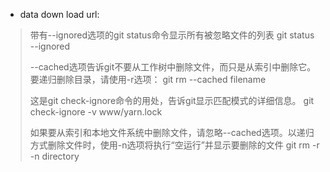 - data down load url: 
> 带有--ignored选项的git status命令显示所有被忽略文件的列表
> git status --ignored
> 
> --cached选项告诉git不要从工作树中删除文件，而只是从索引中删除它。要递归删除目录，请使用-r选项：
> git rm --cached filename
> 
> 这是git check-ignore命令的用处，告诉git显示匹配模式的详细信息。
> git check-ignore -v www/yarn.lock
> 
> 如果要从索引和本地文件系统中删除文件，请忽略--cached选项。以递归方式删除文件时，使用-n选项将执行“空运行”并显示要删除的文件
> git rm -r -n directory